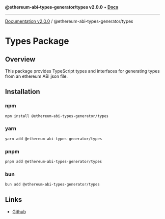 **@ethereum-abi-types-generator/types v2.0.0** • [**Docs**](globals.md)

***

[Documentation v2.0.0](../../packages.md) / @ethereum-abi-types-generator/types

# Types Package

## Overview

This package provides TypeScript types and interfaces for generating types from an ethereum ABI json file.

## Installation

### npm

```bash
npm install @ethereum-abi-types-generator/types
```

### yarn

```bash
yarn add @ethereum-abi-types-generator/types
```

### pnpm

```bash
pnpm add @ethereum-abi-types-generator/types
```

### bun

```bash
bun add @ethereum-abi-types-generator/types
```

## Links

- [Github](https://github.com/niZmosis/ethereum-abi-types-generator)
